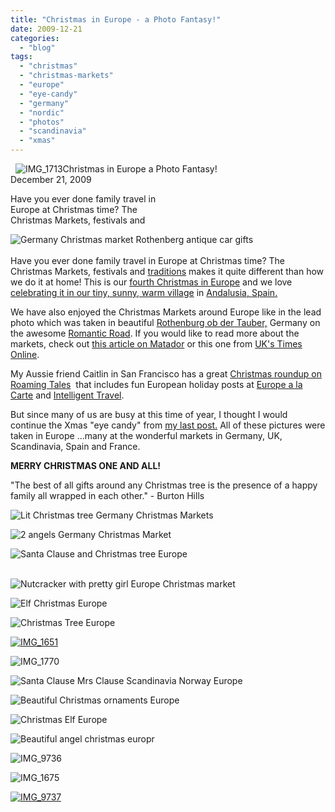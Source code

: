```yaml
---
title: "Christmas in Europe - a Photo Fantasy!"
date: 2009-12-21
categories: 
  - "blog"
tags: 
  - "christmas"
  - "christmas-markets"
  - "europe"
  - "eye-candy"
  - "germany"
  - "nordic"
  - "photos"
  - "scandinavia"
  - "xmas"
---
```


  ![IMG_1713](https://pub-ac94b3f306b24c0dba4238943c97f2e1.r2.dev/6a00e5502a95078833012876700b96970c.jpg)Christmas in Europe a Photo Fantasy!  
December 21, 2009

Have you ever done family travel in  
Europe at Christmas time? The  
Christmas Markets, festivals and

<!--more-->

![Germany Christmas market Rothenberg antique car gifts](https://pub-ac94b3f306b24c0dba4238943c97f2e1.r2.dev/6a00e5502a95078833012876700986970c.jpg)  
   
Have you ever done family travel in Europe at Christmas time? The Christmas Markets, festivals and [traditions](http://goeurope.about.com/cs/festivals/a/christmas.htm) makes it quite different than how we do it at home! This is our [fourth Christmas in Europe](http://soultravelers3new.local/2007/01/white-xmas-sort.html) and we love [celebrating it in our tiny, sunny, warm village](https://pub-ac94b3f306b24c0dba4238943c97f2e1.r2.dev/soultravelers3/2008/02/holiday-letter.html) in [Andalusia, Spain.](http://soultravelers3new.local/2008/12/grace-gratitude.html)

We have also enjoyed the Christmas Markets around Europe like in the lead photo which was taken in beautiful [Rothenburg ob der Tauber,](http://soultravelers3new.local/2009/01/family-travel-photorothenberg-germany.html) Germany on the awesome [Romantic Road](http://soultravelers3new.local/2009/05/family-travel-photo-germany-romantic-road.html). If you would like to read more about the markets, check out [this article on Matador](http://matadortrips.com/where-to-find-the-best-christmas-markets-in-europe/) or this one from [UK's Times Online](http://www.timesonline.co.uk/tol/travel/holiday_type/breaks/article6874921.ece).

My Aussie friend Caitlin in San Francisco has a great [Christmas roundup on Roaming Tales](http://www.roamingtales.com/2009/12/18/best-of-the-web-christmas-and-festive-season-in-travel/)  that includes fun European holiday posts at [Europe a la Carte](http://www.europealacarte.co.uk/blog/2009/12/16/celebrating-christmas-in-baroque-style-at-le-chateau-de-vaux-le-vicomte/) and [Intelligent Travel](http://blogs.nationalgeographic.com/blogs/intelligenttravel/2009/12/my-city-celebrates-annesophies.html).

But since many of us are busy at this time of year, I thought I would continue the Xmas "eye candy" from [my last post.](http://soultravelers3new.local/2009/12/-gifts-for-travelers-with-soul-digital-nomad-gear-mac-familytravel-adventure.html#more) All of these pictures were taken in Europe ...many at the wonderful markets in Germany, UK, Scandinavia, Spain and France.

**MERRY CHRISTMAS ONE AND ALL!**

"The best of all gifts around any Christmas tree is the presence of a happy family all wrapped in each other." - Burton Hills

![Lit Christmas tree Germany Christmas Markets](https://pub-ac94b3f306b24c0dba4238943c97f2e1.r2.dev/6a00e5502a950788330120a76d2605970b.jpg)

![2 angels Germany Christmas Market](https://pub-ac94b3f306b24c0dba4238943c97f2e1.r2.dev/6a00e5502a95078833012876702ee6970c.jpg)

[](https://pub-ac94b3f306b24c0dba4238943c97f2e1.r2.dev/6a00e5502a950788330128767034e4970c.jpg)![Santa Clause and Christmas tree Europe](https://pub-ac94b3f306b24c0dba4238943c97f2e1.r2.dev/6a00e5502a950788330128767034e4970c.jpg)  
 

![Nutcracker with pretty girl Europe Christmas market](https://pub-ac94b3f306b24c0dba4238943c97f2e1.r2.dev/6a00e5502a950788330120a76d2a32970b.jpg)

![Elf Christmas Europe](https://pub-ac94b3f306b24c0dba4238943c97f2e1.r2.dev/6a00e5502a950788330120a76d2b37970b.jpg)

![Christmas Tree Europe ](https://pub-ac94b3f306b24c0dba4238943c97f2e1.r2.dev/6a00e5502a95078833012876703666970c.jpg)

[![IMG_1651](https://pub-ac94b3f306b24c0dba4238943c97f2e1.r2.dev/6a00e5502a950788330120a76d2ebe970b.jpg)](http://soultravelers3new.local/wp-content/uploads/wp-content/uploads/2025/09/6a00e5502a950788330120a76d2ebe970b-300x225.jpg)

![IMG_1770](https://pub-ac94b3f306b24c0dba4238943c97f2e1.r2.dev/6a00e5502a950788330120a76d2f65970b.jpg)

![Santa Clause Mrs Clause Scandinavia Norway Europe](https://pub-ac94b3f306b24c0dba4238943c97f2e1.r2.dev/6a00e5502a95078833012876703828970c.jpg)

![Beautiful Christmas ornaments Europe](https://pub-ac94b3f306b24c0dba4238943c97f2e1.r2.dev/6a00e5502a950788330120a76d3112970b.jpg) 

![Christmas Elf Europe](https://pub-ac94b3f306b24c0dba4238943c97f2e1.r2.dev/6a00e5502a950788330128767039d3970c.jpg)

![Beautiful angel christmas europr](https://pub-ac94b3f306b24c0dba4238943c97f2e1.r2.dev/6a00e5502a950788330120a76d3203970b.jpg)

![IMG_9736](https://pub-ac94b3f306b24c0dba4238943c97f2e1.r2.dev/6a00e5502a95078833012876703b63970c.jpg)

  
![IMG_1675](https://pub-ac94b3f306b24c0dba4238943c97f2e1.r2.dev/6a00e5502a950788330120a76d344a970b.jpg)

[![IMG_9737](https://pub-ac94b3f306b24c0dba4238943c97f2e1.r2.dev/6a00e5502a95078833012876703e09970c.jpg)](http://soultravelers3new.local/wp-content/uploads/wp-content/uploads/2025/09/6a00e5502a95078833012876703e09970c-300x241.jpg)
